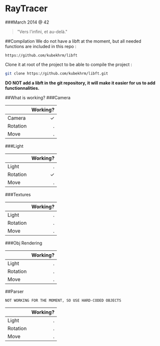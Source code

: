 RayTracer
=========
###March 2014 @ 42
> "Vers l'infini, et au-delà."

##Compilation
We do not have a libft at the moment, but all needed functions are included in this repo :
```
https://github.com/kubekhrm/libft
```
Clone it at root of the project to be able to compile the project :
```sh
git clone https://github.com/kubekhrm/libft.git
```
**DO NOT add a libft in the git repository, it will make it easier for us to add functionnalities.**

##What is working?
###Camera

||Working?|
|----|------:|
|Camera|✓|
|Rotation|.|
|Move|.|

###Light

||Working?|
|----|------:|
|Light|.|
|Rotation|✓| *Beware when angle > 360*
|Move|.|

###Textures

||Working?|
|----|------:|
|Light|.|
|Rotation|.|
|Move|.|

###Obj Rendering

||Working?|
|----|------:|
|Light|.|
|Rotation|.|
|Move|.|

##Parser
```
NOT WORKING FOR THE MOMENT, SO USE HARD-CODED OBJECTS
```
||Working?|
|----|------:|
|Light|.|
|Rotation|.|
|Move|.|
